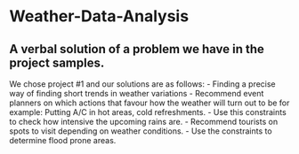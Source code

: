 # Weather-Data-Analysis

## A verbal solution of a problem we have in the project samples.
We chose project #1 and our solutions are as follows:
    - Finding a precise way of finding short trends in weather variations
    - Recommend event planners on which actions that favour how the weather will turn out to be for example: Putting A/C in hot areas, cold refreshments.
    - Use this constraints to check how intensive the upcoming rains are.
    - Recommend tourists on spots to visit depending on weather conditions.
    - Use the constraints to determine flood prone areas.